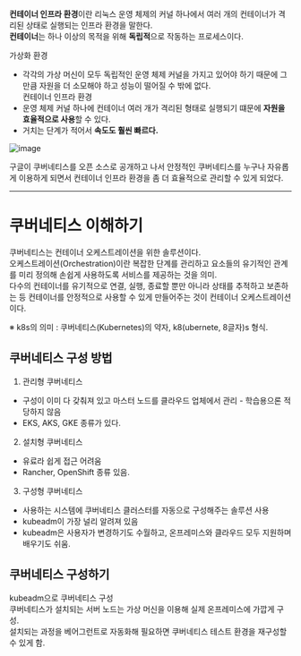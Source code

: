 <b>컨테이너 인프라 환경</b>이란 리눅스 운영 체제의 커널 하나에서 여러 개의 컨테이너가 격리된 상태로 실행되는 인프라 환경을 말한다.  
<b>컨테이너</b>는 하나 이상의 목적을 위해 <b>독립적</b>으로 작동하는 프로세스이다.  

가상화 환경  
* 각각의 가상 머신이 모두 독립적인 운영 체제 커널을 가지고 있어야 하기 때문에 그만큼 자원을 더 소모해야 하고 성능이 떨어질 수 밖에 없다.  
컨테이너 인프라 환경  
* 운영 체제 커널 하나에 컨테이너 여러 개가 격리된 형태로 실행되기 떄문에 <b>자원을 효율적으로 사용</b>할 수 있다.  
* 거치는 단계가 적어서 <b>속도도 훨씬 빠르다.</b>

![image](https://user-images.githubusercontent.com/67637716/154507292-52e1cf6d-2cde-4ed3-a3eb-0787249ac423.png)

구글이 쿠버네티스를 오픈 소스로 공개하고 나서 안정적인 쿠버네티스를 누구나 자유롭게 이용하게 되면서 컨테이너 인프라 환경을 좀 더 효율적으로 관리할 수 있게 되었다.  
<hr>

# 쿠버네티스 이해하기
쿠버네티스는 컨테이너 오케스트레이션을 위한 솔루션이다.  
오케스트레이션(Orchestration)이란 복잡한 단계를 관리하고 요소들의 유기적인 관계를 미리 정의해 손쉽게 사용하도록 서비스를 제공하는 것을 의미.  
다수의 컨테이너를 유기적으로 연결, 실행, 종료할 뿐만 아니라 상태를 추적하고 보존하는 등 컨테이너를 안정적으로 사용할 수 있게 만들어주는 것이 컨테이너 오케스트레이션이다.  

※ k8s의 의미 : 쿠버네티스(Kubernetes)의 약자, k8(ubernete, 8글자)s 형식.

## 쿠버네티스 구성 방법
1. 관리형 쿠버네티스
* 구성이 이미 다 갖춰져 있고 마스터 노드를 클라우드 업체에서 관리 - 학습용으론 적당하지 않음
* EKS, AKS, GKE 종류가 있다.

2. 설치형 쿠버네티스
* 유료라 쉽게 접근 어려움
* Rancher, OpenShift 종류 있음.

3. 구성형 쿠버네티스
* 사용하는 시스템에 쿠버네티스 클러스터를 자동으로 구성해주는 솔루션 사용
* kubeadm이 가장 널리 알려져 있음
* kubeadm은 사용자가 변경하기도 수월하고, 온프레미스와 클라우드 모두 지원하며 배우기도 쉬움.

## 쿠버네티스 구성하기
kubeadm으로 쿠버네티스 구성  
쿠버네티스가 설치되는 서버 노드는 가상 머신을 이용해 실제 온프레미스에 가깝게 구성.  
설치되는 과정을 베어그런트로 자동화해 필요하면 쿠버네티스 테스트 환경을 재구성할 수 있게 함.  

